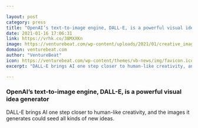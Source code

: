 ```yaml
---

layout: post
category: press
title: "OpenAI’s text-to-image engine, DALL-E, is a powerful visual idea generator"
date: 2021-01-16 17:06:31
link: https://vrhk.co/38MXXKn
image: https://venturebeat.com/wp-content/uploads/2021/01/creative_images.jpg?w=1200&strip=all
domain: venturebeat.com
author: "VentureBeat"
icon: https://venturebeat.com/wp-content/themes/vb-news/img/favicon.ico
excerpt: "DALL-E brings AI one step closer to human-like creativity, and the images it generates could seed all kinds of new ideas."

---
```


### OpenAI’s text-to-image engine, DALL-E, is a powerful visual idea generator

DALL-E brings AI one step closer to human-like creativity, and the images it generates could seed all kinds of new ideas.